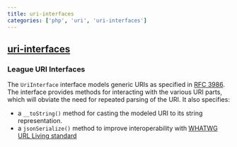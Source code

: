 ```yaml
---
title: uri-interfaces
categories: ['php', 'uri', 'uri-interfaces']
---
```

## [uri-interfaces](https://github.com/thephpleague/uri-interfaces)

### League URI Interfaces


The `UriInterface` interface models generic URIs as specified in [RFC 3986](http://tools.ietf.org/html/rfc3986).
The interface provides methods for interacting with the various URI parts, which will obviate the need for repeated parsing of the URI.
It also specifies:
 
 - a `__toString()` method for casting the modeled URI to its string representation.
 - a `jsonSerialize()` method to improve interoperability with [WHATWG URL Living standard](https://url.spec.whatwg.org/)
